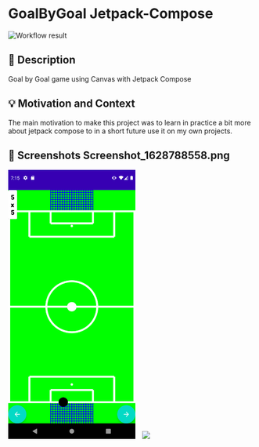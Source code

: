 # GoalByGoal Jetpack-Compose
<!--- Replace <OWNER> with your Github Username and <REPOSITORY> with the name of your repository. -->
<!--- You can find both of these in the url bar when you open your repository in github. -->
![Workflow result](https://github.com/ifucolo/GoalByGoal---Jetpack-Compose/workflows/Check/badge.svg)


## :scroll: Description
<!--- Describe your app in one or two sentences -->
Goal by Goal game using Canvas with Jetpack Compose

## :bulb: Motivation and Context
<!--- Optionally point readers to interesting parts of your submission. -->
<!--- What are you especially proud of? -->
The main motivation to make this project was to learn in practice a bit more about jetpack compose to in a short future use it on my own projects.


## :camera_flash: Screenshots Screenshot_1628788558.png
<!-- You can add more screenshots here if you like -->
<img src="/screenshots/Screenshot_1628788558.png" width="260">&emsp;<img src="/results/Screenshot_1628793429.png" width="260">
